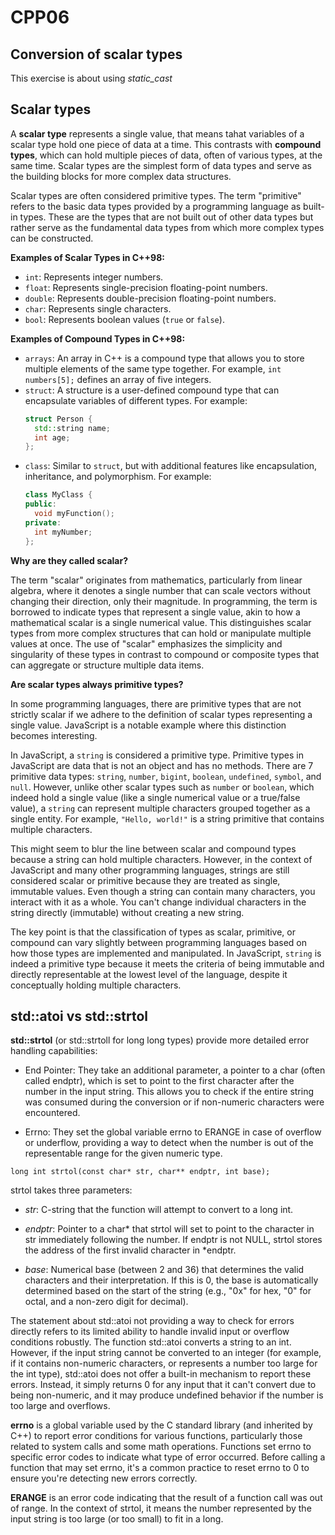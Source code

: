 # CPP06

## Conversion of scalar types

This exercise is about using _static_cast_

## Scalar types

A **scalar type** represents a single value, that means tahat variables of a scalar type hold one piece of data at a time. This contrasts with **compound types**, which can hold multiple pieces of data, often of various types, at the same time. Scalar types are the simplest form of data types and serve as the building blocks for more complex data structures.

Scalar types are often considered primitive types. The term "primitive" refers to the basic data types provided by a programming language as built-in types. These are the types that are not built out of other data types but rather serve as the fundamental data types from which more complex types can be constructed.

**Examples of Scalar Types in C++98:**

- `int`: Represents integer numbers.
- `float`: Represents single-precision floating-point numbers.
- `double`: Represents double-precision floating-point numbers.
- `char`: Represents single characters.
- `bool`: Represents boolean values (`true` or `false`).

**Examples of Compound Types in C++98:**

- `arrays`: An array in C++ is a compound type that allows you to store multiple elements of the same type together. For example, `int numbers[5];` defines an array of five integers.
- `struct`: A structure is a user-defined compound type that can encapsulate variables of different types. For example:
  ```cpp
  struct Person {
    std::string name;
    int age;
  };
  ```
- `class`: Similar to `struct`, but with additional features like encapsulation, inheritance, and polymorphism. For example:
  ```cpp
  class MyClass {
  public:
    void myFunction();
  private:
    int myNumber;
  };
  ```

**Why are they called scalar?**

The term "scalar" originates from mathematics, particularly from linear algebra, where it denotes a single number that can scale vectors without changing their direction, only their magnitude. In programming, the term is borrowed to indicate types that represent a single value, akin to how a mathematical scalar is a single numerical value. This distinguishes scalar types from more complex structures that can hold or manipulate multiple values at once. The use of "scalar" emphasizes the simplicity and singularity of these types in contrast to compound or composite types that can aggregate or structure multiple data items.

**Are scalar types always primitive types?**

In some programming languages, there are primitive types that are not strictly scalar if we adhere to the definition of scalar types representing a single value. JavaScript is a notable example where this distinction becomes interesting.

In JavaScript, a `string` is considered a primitive type. Primitive types in JavaScript are data that is not an object and has no methods. There are 7 primitive data types: `string`, `number`, `bigint`, `boolean`, `undefined`, `symbol`, and `null`. However, unlike other scalar types such as `number` or `boolean`, which indeed hold a single value (like a single numerical value or a true/false value), a `string` can represent multiple characters grouped together as a single entity. For example, `"Hello, world!"` is a string primitive that contains multiple characters.

This might seem to blur the line between scalar and compound types because a string can hold multiple characters. However, in the context of JavaScript and many other programming languages, strings are still considered scalar or primitive because they are treated as single, immutable values. Even though a string can contain many characters, you interact with it as a whole. You can't change individual characters in the string directly (immutable) without creating a new string.

The key point is that the classification of types as scalar, primitive, or compound can vary slightly between programming languages based on how those types are implemented and manipulated. In JavaScript, `string` is indeed a primitive type because it meets the criteria of being immutable and directly representable at the lowest level of the language, despite it conceptually holding multiple characters.

## std::atoi vs std::strtol

**std::strtol** (or std::strtoll for long long types) provide more detailed error handling
capabilities:

- End Pointer: They take an additional parameter, a pointer to a char (often called endptr), which is set to point to the first character after the number in the input string. This allows you to check if the entire string was consumed during the conversion or if non-numeric characters were encountered.

- Errno: They set the global variable errno to ERANGE in case of overflow or underflow, providing a way to detect when the number is out of the representable range for the given numeric type.

`long int strtol(const char* str, char** endptr, int base);`

strtol takes three parameters:

- _str_: C-string that the function will attempt to convert to a long int.

- _endptr_: Pointer to a char* that strtol will set to point to the character in str immediately following the number. If endptr is not NULL, strtol stores the address of the first invalid character in *endptr.
- _base_: Numerical base (between 2 and 36) that determines the valid characters and their interpretation. If this is 0, the base is automatically determined based on the start of the string (e.g., "0x" for hex, "0" for octal, and a non-zero digit for decimal).

The statement about std::atoi not providing a way to check for errors directly refers to its limited ability to handle invalid input or overflow conditions robustly. The function std::atoi converts a string to an int. However, if the input string cannot be converted to an integer (for example, if it contains non-numeric characters, or represents a number too
large for the int type), std::atoi does not offer a built-in mechanism to report these errors. Instead, it simply returns 0 for any input that it can't convert due to being non-numeric, and it may produce undefined behavior if the
number is too large and overflows.

**errno** is a global variable used by the C standard library (and inherited by C++) to report error conditions for various functions, particularly those related to system calls and some math operations. Functions set errno to specific error codes to indicate what type of error occurred. Before calling a function that may set errno, it's a common practice to reset errno to 0 to ensure you're detecting new errors correctly.

**ERANGE** is an error code indicating that the result of a function call was out of range. In the context of strtol, it means the number represented by the input string is too large (or too small) to fit in a long.
